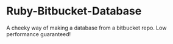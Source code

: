 # Ruby-Bitbucket-Database
A cheeky way of making a database from a bitbucket repo. Low performance guaranteed!
